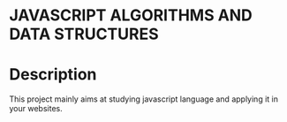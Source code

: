 # JAVASCRIPT ALGORITHMS AND DATA STRUCTURES

# Description
This project mainly aims at studying javascript language and applying it in your websites.
